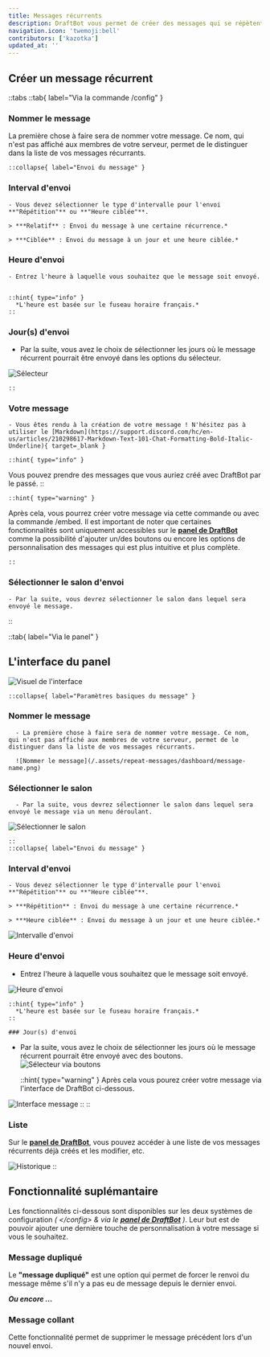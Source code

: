 ```yaml
---
title: Messages récurrents
description: DraftBot vous permet de créer des messages qui se répètent de manière récurrente, avec quelques fonctionnalités supplémentaires.
navigation.icon: 'twemoji:bell'
contributors: ['kazotka']
updated_at: ''
---
```


## Créer un message récurrent

::tabs
  ::tab{ label="Via la commande /config" }

### Nommer le message

La première chose à faire sera de nommer votre message. Ce nom, qui n'est pas affiché aux membres de votre serveur, permet de le distinguer dans la liste de vos messages récurrants.

    ::collapse{ label="Envoi du message" }

### Interval d'envoi

    - Vous devez sélectionner le type d'intervalle pour l'envoi **"Répétition"** ou **"Heure ciblée"**.

    > ***Relatif** : Envoi du message à une certaine récurrence.*
    
    > ***Ciblée** : Envoi du message à un jour et une heure ciblée.*

### Heure d'envoi

    - Entrez l'heure à laquelle vous souhaitez que le message soit envoyé.
    

    ::hint{ type="info" }
      *L'heure est basée sur le fuseau horaire français.*
    ::

### Jour(s) d'envoi

- Par la suite, vous avez le choix de sélectionner les jours où le message récurrent pourrait être envoyé dans les options du sélecteur.

![Sélecteur](/.assets/repeat-messages/menu-deroulant.png)

    ::

### Votre message

    - Vous êtes rendu à la création de votre message ! N'hésitez pas à utiliser le [Markdown](https://support.discord.com/hc/en-us/articles/210298617-Markdown-Text-101-Chat-Formatting-Bold-Italic-Underline){ target=_blank }

    ::hint{ type="info" }
Vous pouvez prendre des messages que vous auriez créé avec DraftBot par le passé.
    ::

    ::hint{ type="warning" }
Après cela, vous pourrez créer votre message via cette commande ou avec la commande /embed. Il est important de noter que certaines fonctionnalités sont uniquement accessibles sur le **[panel de DraftBot](/dashboard/user)** comme la possibilité d'ajouter un/des boutons ou encore les options de personnalisation des messages qui est plus intuitive et plus complète.

    ::

### Sélectionner le salon d'envoi

    - Par la suite, vous devrez sélectionner le salon dans lequel sera envoyé le message.

  ::

  ::tab{ label="Via le panel" }

## L'interface du panel

![Visuel de l'interface](/.assets/repeat-messages/dashboard/dashboard-repeat-message.png)

    ::collapse{ label="Paramètres basiques du message" }

### Nommer le message

      - La première chose à faire sera de nommer votre message. Ce nom, qui n'est pas affiché aux membres de votre serveur, permet de le distinguer dans la liste de vos messages récurrants.

      ![Nommer le message](/.assets/repeat-messages/dashboard/message-name.png)

### Sélectionner le salon

      - Par la suite, vous devrez sélectionner le salon dans lequel sera envoyé le message via un menu déroulant.
![Sélectionner le salon](/.assets/repeat-messages/dashboard/view_channel_selector.png)

    ::
    ::collapse{ label="Envoi du message" }

### Interval d'envoi

    - Vous devez sélectionner le type d'intervalle pour l'envoi **"Répétition"** ou **"Heure ciblée"**.

    > ***Répétition** : Envoi du message à une certaine récurrence.*
    
    > ***Heure ciblée** : Envoi du message à un jour et une heure ciblée.*

![Intervalle d'envoi](/.assets/repeat-messages/dashboard/view_interval_selector.png)

### Heure d'envoi

  - Entrez l'heure à laquelle vous souhaitez que le message soit envoyé.

  ![Heure d'envoi](/.assets/repeat-messages/dashboard/view_hour_selector.png)

    ::hint{ type="info" }
      *L'heure est basée sur le fuseau horaire français.*
    ::

    ### Jour(s) d'envoi
- Par la suite, vous avez le choix de sélectionner les jours où le message récurrent pourrait être envoyé avec des boutons.
![Sélecteur via boutons](/.assets/repeat-messages/dashboard/days-selector.png)

  ::hint{ type="warning" }
Après cela vous pourez créer votre message via l'interface de DraftBot ci-dessous.

![Interface message](/.assets/repeat-messages/dashboard/view_dashboard_message.png)
  ::
    ::

### Liste

Sur le **[panel de DraftBot](/dashboard/user)**, vous pouvez accéder à une liste de vos messages récurrents déjà créés et les modifier, etc.

![Historique](/.assets/repeat-messages/dashboard/view_list.png)
::

## Fonctionnalité suplémantaire

Les fonctionnalités ci-dessous sont disponibles sur les deux systèmes de configuration *( \</config> & via le **[panel de DraftBot](/dashboard/user)** )*. Leur but est de pouvoir ajouter une dernière touche de personnalisation à votre message si vous le souhaitez.

### Message dupliqué

Le **"message dupliqué"** est une option qui permet de forcer le renvoi du message même s'il n'y a pas eu de message depuis le dernier envoi.

***Ou encore ...***

### Message collant

Cette fonctionnalité permet de supprimer le message précédent lors d'un nouvel envoi.
